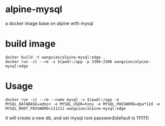 # alpine-mysql
a docker image base on alpine with mysql

# build image
```
docker build -t wangxian/alpine-mysql:edge .
docker run -it --rm -v $(pwd):/app -p 3306:3306 wangxian/alpine-mysql:edge
```

# Usage
```
docker run -it --rm --name mysql -v $(pwd):/app -e MYSQL_DATABASE=admin -e MYSQL_USER=tony -e MYSQL_PASSWORD=dpa*12d -e MYSQL_ROOT_PASSWORD=111111 wangxian/alpine-mysql:edge
```

It will create a new db, and set mysql root password(default is 111111)